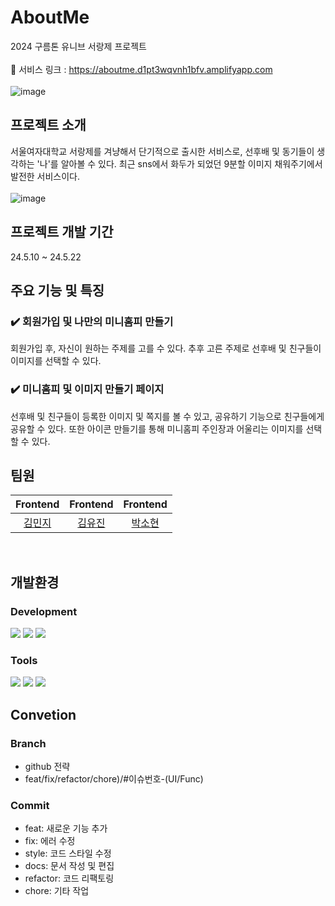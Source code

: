 # AboutMe
2024 구름톤 유니브 서랑제 프로젝트
<br/>
<br/>
🔗 서비스 링크 : https://aboutme.d1pt3wqvnh1bfv.amplifyapp.com
<br/>
<br/>
![image](https://github.com/Sohyunnnn/2024_SEORANGJE_ABOUTME_FE/assets/108279922/dddd8a1f-6105-46aa-841e-da25ba9362db)


## 프로젝트 소개
서울여자대학교 서랑제를 겨냥해서 단기적으로 출시한 서비스로, 선후배 및 동기들이 생각하는 '나'를 알아볼 수 있다.
최근 sns에서 화두가 되었던 9분할 이미지 채워주기에서 발전한 서비스이다.
<br/>
<br/>
![image](https://github.com/user-attachments/assets/9517817a-3f8b-4b13-9b3b-aa3dbfb77be9)
<br/>


## 프로젝트 개발 기간<br/>
24.5.10 ~ 24.5.22
<br/>

## 주요 기능 및 특징 <br/>
### ✔️ 회원가입 및 나만의 미니홈피 만들기
회원가입 후, 자신이 원하는 주제를 고를 수 있다. 추후 고른 주제로 선후배 및 친구들이 이미지를 선택할 수 있다.
### ✔️ 미니홈피 및 이미지 만들기 페이지
선후배 및 친구들이 등록한 이미지 및 쪽지를 볼 수 있고, 공유하기 기능으로 친구들에게 공유할 수 있다. 또한 아이콘 만들기를 통해 미니홈피 주인장과 어울리는 이미지를 선택할 수 있다.
<br/>

## 팀원
| Frontend | Frontend | Frontend |
| :-----: | :-----: | :------: |
|[김민지](https://github.com/minzee09)|[김유진](https://github.com/yyyujinnn)|[박소현](https://github.com/Sohyunnnn)|
<br/>

## 개발환경

### Development
<img src="https://img.shields.io/badge/React-20232A?style=for-the-badge&logo=react&logoColor=61DAFB">  <img src="https://img.shields.io/badge/JavaScript-F7DF1E?style=for-the-badge&logo=JavaScript&logoColor=white"> 
 <img src="https://img.shields.io/badge/Amazon_AWS-FF9900?style=for-the-badge&logo=amazonaws&logoColor=white">

### Tools
<img src="https://img.shields.io/badge/Visual_Studio_Code-0078D4?style=for-the-badge&logo=visual%20studio%20code&logoColor=white">  <img src="https://img.shields.io/badge/GitHub-100000?style=for-the-badge&logo=github&logoColor=white">  <img src="https://img.shields.io/badge/Discord-7289DA?style=for-the-badge&logo=discord&logoColor=white">

## Convetion
### Branch
- github 전략
- feat/fix/refactor/chore)/#이슈번호-(UI/Func) 

### Commit
- feat: 새로운 기능 추가
- fix: 에러 수정
- style: 코드 스타일 수정
- docs: 문서 작성 및 편집
- refactor: 코드 리팩토링
- chore:  기타 작업



